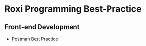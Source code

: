 # Roxi Programming Best-Practice

## Front-end Development
- [Postman Best Practice](Postman%20Best%20Practice/README.md)
